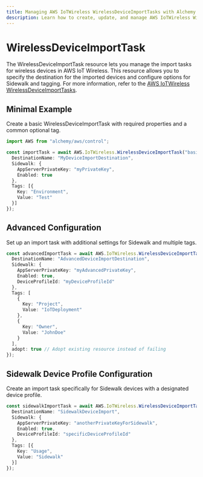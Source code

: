 ```yaml
---
title: Managing AWS IoTWireless WirelessDeviceImportTasks with Alchemy
description: Learn how to create, update, and manage AWS IoTWireless WirelessDeviceImportTasks using Alchemy Cloud Control.
---
```


# WirelessDeviceImportTask

The WirelessDeviceImportTask resource lets you manage the import tasks for wireless devices in AWS IoT Wireless. This resource allows you to specify the destination for the imported devices and configure options for Sidewalk and tagging. For more information, refer to the [AWS IoTWireless WirelessDeviceImportTasks](https://docs.aws.amazon.com/iotwireless/latest/userguide/).

## Minimal Example

Create a basic WirelessDeviceImportTask with required properties and a common optional tag.

```ts
import AWS from "alchemy/aws/control";

const importTask = await AWS.IoTWireless.WirelessDeviceImportTask("basicImportTask", {
  DestinationName: "MyDeviceImportDestination",
  Sidewalk: {
    AppServerPrivateKey: "myPrivateKey",
    Enabled: true
  },
  Tags: [{
    Key: "Environment",
    Value: "Test"
  }]
});
```

## Advanced Configuration

Set up an import task with additional settings for Sidewalk and multiple tags.

```ts
const advancedImportTask = await AWS.IoTWireless.WirelessDeviceImportTask("advancedImportTask", {
  DestinationName: "AdvancedDeviceImportDestination",
  Sidewalk: {
    AppServerPrivateKey: "myAdvancedPrivateKey",
    Enabled: true,
    DeviceProfileId: "myDeviceProfileId"
  },
  Tags: [
    {
      Key: "Project",
      Value: "IoTDeployment"
    },
    {
      Key: "Owner",
      Value: "JohnDoe"
    }
  ],
  adopt: true // Adopt existing resource instead of failing
});
```

## Sidewalk Device Profile Configuration

Create an import task specifically for Sidewalk devices with a designated device profile.

```ts
const sidewalkImportTask = await AWS.IoTWireless.WirelessDeviceImportTask("sidewalkImportTask", {
  DestinationName: "SidewalkDeviceImport",
  Sidewalk: {
    AppServerPrivateKey: "anotherPrivateKeyForSidewalk",
    Enabled: true,
    DeviceProfileId: "specificDeviceProfileId"
  },
  Tags: [{
    Key: "Usage",
    Value: "Sidewalk"
  }]
});
```